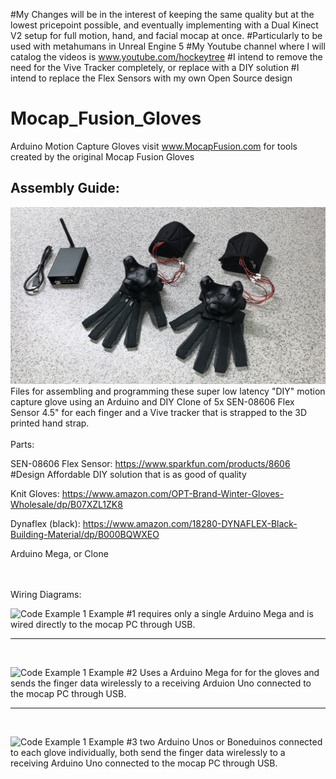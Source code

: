 #My Changes will be in the interest of keeping the same quality but at the lowest pricepoint possible, and eventually implementing with a Dual Kinect V2 setup for full motion, hand, and facial mocap at once.
#Particularly to be used with metahumans in Unreal Engine 5
#My Youtube channel where I will catalog the videos is www.youtube.com/hockeytree
#I intend to remove the need for the Vive Tracker completely, or replace with a DIY solution
#I intend to replace the Flex Sensors with my own Open Source design


# Mocap_Fusion_Gloves
Arduino Motion Capture Gloves visit www.MocapFusion.com for tools created by the original Mocap Fusion Gloves
<br>
## Assembly Guide:
[![Youtube Tutorial](https://raw.githubusercontent.com/guiglass/LUXOR/gh-pages/img/fusion_gloves/IMG_E0795.JPG)](https://www.youtube.com/watch?v=PCBvUHJH8Gw)
<br>
Files for assembling and programming these super low latency "DIY" motion capture glove using an Arduino and DIY Clone of 5x SEN-08606 Flex Sensor 4.5" for each finger and a Vive tracker that is strapped to the 3D printed hand strap.
<br>
<br>
Parts:
<br>

SEN-08606 Flex Sensor: https://www.sparkfun.com/products/8606 #Design Affordable DIY solution that is as good of quality

Knit Gloves: https://www.amazon.com/OPT-Brand-Winter-Gloves-Wholesale/dp/B07XZL1ZK8

Dynaflex (black): https://www.amazon.com/18280-DYNAFLEX-Black-Building-Material/dp/B000BQWXEO

Arduino Mega, or Clone 

<br>
<br>
Wiring Diagrams:
<br>

![Code Example 1](https://github.com/guiglass/Mocap_Fusion_Gloves/blob/main/Code%20Example%201/connection_guide_template_1.png)
Example #1 requires only a single Arduino Mega and is wired directly to the mocap PC through USB.

***
<br>

![Code Example 1](https://github.com/guiglass/Mocap_Fusion_Gloves/blob/main/Code%20Example%202/connection_guide_template_2.png)
Example #2 Uses a Arduino Mega for for the gloves and sends the finger data wirelessly to a receiving Arduion Uno connected to the mocap PC through USB.

***
<br>

![Code Example 1](https://github.com/guiglass/Mocap_Fusion_Gloves/blob/main/Code%20Example%203/connection_guide_template_3.png)
Example #3 two Arduino Unos or Boneduinos connected to each glove individually, both send the finger data wirelessly to a receiving Arduino Uno connected to the mocap PC through USB.


